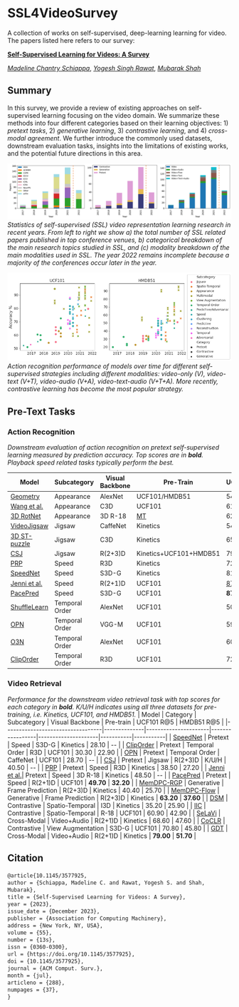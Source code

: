 # SSL4VideoSurvey
A collection of works on self-supervised, deep-learning learning for video. The papers listed here refers to our survey:

[**Self-Supervised Learning for Videos: A Survey**](https://dl.acm.org/doi/abs/10.1145/3577925)

[*Madeline Chantry Schiappa*](https://www.linkedin.com/in/madelineschiappa/),
[*Yogesh Singh Rawat*](https://www.crcv.ucf.edu/person/rawat/),
[*Mubarak Shah*](https://www.crcv.ucf.edu/person/mubarak-shah/)

## Summary 
In this survey, we provide a review of existing approaches on self-supervised learning focusing on the video domain. We summarize these methods into four different categories based on their learning objectives: 1) *pretext tasks*, 2) *generative learning*, 3) *contrastive learning*, and 4) *cross-modal agreement*. We further introduce the commonly used datasets, downstream evaluation tasks, insights into the limitations of existing works, and the potential future directions in this area.

![Overview of publications](Figures/FullLandscape.png)
*Statistics of self-supervised (SSL) video representation learning research in recent years. From left to
right we show a) the total number of SSL related papers published in top conference venues, b) categorical
breakdown of the main research topics studied in SSL, and (c) modality breakdown of the main modalities
used in SSL. The year 2022 remains incomplete because a majority of the conferences occur later in the year.*

![Overview of publications related to Action Recognition](Figures/ActionRecongitionOverTime.png)
*Action recognition performance of models over time for different self-supervised strategies including
different modalities: video-only (V), video-text (V+T), video-audio (V+A), video-text-audio (V+T+A). More
recently, contrastive learning has become the most popular strategy.*

## Pre-Text Tasks
### Action Recognition
*Downstream evaluation of action recognition on pretext self-supervised learning measured by
prediction accuracy. Top scores are in **bold**. Playback speed related tasks typically perform the best.*

| Model                                     | Subcategory                               | Visual Backbone | Pre-Train                    | UCF101            | HMDB51            |
|-------------------------------------------|-------------------------------------------|-----------------|------------------------------|-------------------|-------------------|
| [Geometry](https://ieeexplore.ieee.org/document/8578684)          | Appearance                                | AlexNet         | UCF101/HMDB51                | 54.10             | 22.60             |
| [Wang et al.](https://arxiv.org/abs/1904.03597)| Appearance                                | C3D             | UCF101                       | 61.20             | 33.40             |
| [3D RotNet](https://openaccess.thecvf.com/content_CVPR_2019/papers/Xu_Self-Supervised_Spatiotemporal_Learning_via_Video_Clip_Order_Prediction_CVPR_2019_paper.pdf)    | Appearance                                | 3D R-18         | [MT](https://pubmed.ncbi.nlm.nih.gov/30802849/) | 62.90             | 33.70             |
| [VideoJigsaw](https://ieeexplore.ieee.org/document/8659002)       | Jigsaw                                    | CaffeNet        | Kinetics                     | 54.70             | 27.00             |
| [3D ST-puzzle](https://dl.acm.org/doi/10.1609/aaai.v33i01.33018545) | Jigsaw                                    | C3D             | Kinetics                     | 65.80             | 33.70             |
| [CSJ](https://www.ijcai.org/proceedings/2021/104)                     | Jigsaw                                    | R(2+3)D         | Kinetics+UCF101+HMDB51       | 79.50             | <u>52.60</u> |
| [PRP](https://openaccess.thecvf.com/content_CVPR_2020/papers/Yao_Video_Playback_Rate_Perception_for_Self-Supervised_Spatio-Temporal_Representation_Learning_CVPR_2020_paper.pdf)                  | Speed                                     | R3D             | Kinetics                     | 72.10             | 35.00             |
| [SpeedNet](https://openaccess.thecvf.com/content_CVPR_2020/papers/Benaim_SpeedNet_Learning_the_Speediness_in_Videos_CVPR_2020_paper.pdf)         | Speed                                     | S3D-G           | Kinetics                     | 81.10             | 48.80             |
| [Jenni et al.](https://www.ecva.net/papers/eccv_2020/papers_ECCV/papers/123730426.pdf)        | Speed                                     | R(2+1)D         | UCF101                       | <u>87.10</u> | 49.80             |
| [PacePred](https://www.ecva.net/papers/eccv_2020/papers_ECCV/papers/123620494.pdf)         | Speed                                     | S3D-G           | UCF101                       | **87.10**    | **52.60**    |
| [ShuffleLearn](https://link.springer.com/chapter/10.1007/978-3-319-46448-0_32) | Temporal Order  | AlexNet                      | UCF101            | 50.90             | 19.80 |
| [OPN](https://openaccess.thecvf.com/content_ICCV_2017/papers/Lee_Unsupervised_Representation_Learning_ICCV_2017_paper.pdf)                   | Temporal Order                            | VGG-M           | UCF101                       | 59.80             | 23.80             |
| [O3N](https://openaccess.thecvf.com/content_cvpr_2017/papers/Fernando_Self-Supervised_Video_Representation_CVPR_2017_paper.pdf)            | Temporal Order                            | AlexNet         | UCF101                       | 60.30             | 32.50             |
| [ClipOrder](https://ieeexplore.ieee.org/document/8953292)         | Temporal Order                            | R3D             | UCF101                       | 72.40             | 30.90             |
### Video Retrieval 
*Performance for the downstream video retrieval task with top scores for each category in **bold**. K/U/H indicates using all three datasets for pre-training, i.e. Kinetics, UCF101, and HMDB51.*
| Model                            | Category     | Subcategory          | Visual Backbone | Pre-train           | UCF101 R@5 | HMDB51 R@5 |
|----------------------------------|--------------|----------------------|-----------------|---------------------|-----------|-----------|
| [SpeedNet](https://openaccess.thecvf.com/content_CVPR_2020/papers/Benaim_SpeedNet_Learning_the_Speediness_in_Videos_CVPR_2020_paper.pdf)   | Pretext      | Speed                | S3D-G           | Kinetics            | 28.10     | --        |
| [ClipOrder](https://ieeexplore.ieee.org/document/8953292)     | Pretext      | Temporal Order       | R3D             | UCF101              | 30.30     | 22.90     |
| [OPN](https://openaccess.thecvf.com/content_ICCV_2017/papers/Lee_Unsupervised_Representation_Learning_ICCV_2017_paper.pdf)          | Pretext      | Temporal Order       | CaffeNet        | UCF101              | 28.70     | --        |
| [CSJ](https://www.ijcai.org/proceedings/2021/104)              | Pretext      | Jigsaw               | R(2+3)D         | K/U/H               | 40.50     | --        |
| [PRP](https://openaccess.thecvf.com/content_CVPR_2020/papers/Yao_Video_Playback_Rate_Perception_for_Self-Supervised_Spatio-Temporal_Representation_Learning_CVPR_2020_paper.pdf)          | Pretext      | Speed                | R3D             | Kinetics            | 38.50     | 27.20     |
| [Jenni et al.](https://www.ecva.net/papers/eccv_2020/papers_ECCV/papers/123730426.pdf)| Pretext      | Speed                | 3D R-18         | Kinetics            | 48.50     | --        |
| [PacePred](https://www.ecva.net/papers/eccv_2020/papers_ECCV/papers/123620494.pdf)  | Pretext      | Speed                | R(2+1)D         | UCF101              | **49.70**     | **32.20**     |
| [MemDPC-RGP](https://www.ecva.net/papers/eccv_2020/papers_ECCV/papers/123480324.pdf)         | Generative   | Frame Prediction     | R(2+3)D         | Kinetics            | 40.40     | 25.70     |
| [MemDPC-Flow](https://www.ecva.net/papers/eccv_2020/papers_ECCV/papers/123480324.pdf)         | Generative   | Frame Prediction     | R(2+3)D         | Kinetics            | **63.20**     | **37.60**     |
| [DSM](https://arxiv.org/abs/2009.05757)               | Contrastive  | Spatio-Temporal      | I3D             | Kinetics            | 35.20     | 25.90     |
| [IIC](https://arxiv.org/abs/2010.15464)        | Contrastive  | Spatio-Temporal      | R-18            | UCF101              | 60.90     | 42.90     |
| [SeLaVi](https://arxiv.org/pdf/2006.13662.pdf)           | Cross-Modal  | Video+Audio          | R(2+1)D         | Kinetics            | 68.60     | 47.60     |
| [CoCLR](https://proceedings.neurips.cc/paper/2020/file/3def184ad8f4755ff269862ea77393dd-Paper.pdf)   | Contrastive  | View Augmentation    | S3D-G           | UCF101              | 70.80     | 45.80     |
| [GDT](https://arxiv.org/abs/2003.04298)            | Cross-Modal  | Video+Audio          | R(2+1)D         | Kinetics            | **79.00**    | **51.70**     |

## Citation
```
@article{10.1145/3577925,
author = {Schiappa, Madeline C. and Rawat, Yogesh S. and Shah, Mubarak},
title = {Self-Supervised Learning for Videos: A Survey},
year = {2023},
issue_date = {December 2023},
publisher = {Association for Computing Machinery},
address = {New York, NY, USA},
volume = {55},
number = {13s},
issn = {0360-0300},
url = {https://doi.org/10.1145/3577925},
doi = {10.1145/3577925},
journal = {ACM Comput. Surv.},
month = {jul},
articleno = {288},
numpages = {37},
}

```
